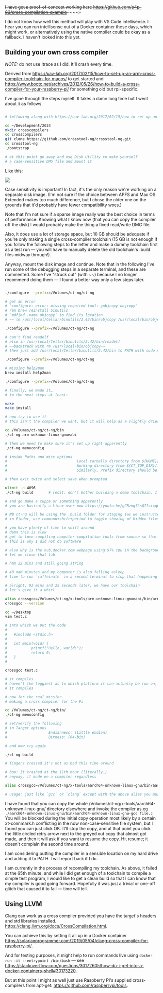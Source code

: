 ~~I have got a proof-of-concept working here <https://github.com/p4p-83/cross-compilation-example>~~~~~~>

I do not know how well this method will play with VS Code intellisense. I hear you can run intellisense out of a Docker container these days, which might work, or alternatively using the native compiler could be okay as a fallback. I haven't looked into this yet.

## Building your own cross compiler

*NOTE:* do not use ltrace as I did. It'll crash every time.

Derived from <https://uav-lab.org/2017/02/15/how-to-set-up-an-arm-cross-compiler-toolchain-for-macos/> to get started and <https://www.bootc.net/archives/2012/05/26/how-to-build-a-cross-compiler-for-your-raspberry-pi/> for something old but rpi-specific.

I've gone through the steps myself. It takes a damn long time but I went about it as follows.

```zsh

# following along with https://uav-lab.org/2017/02/15/how-to-set-up-an-arm-cross-compiler-toolchain-for-macos/

cd ~/Development/2024
mkdir crosscompilers
cd crosscompilers
git clone https://github.com/crosstool-ng/crosstool-ng.git
cd crosstool-ng
./bootstrap

# at this point go away and use Disk Utility to make yourself
# a case-sensitive DMG file and mount it
```

Like this:

![](Screenshot%202024-05-05%20at%2019.49.04.png)

Case sensitivity is important! In fact, it's the only reason we're working on a separate disk image. (I'm not sure if the choice between APFS and Mac OS Extended makes too much difference, but I chose the older one on the grounds that it'd probably have fewer compatibility woes.)

Note that I'm not sure if a sparse image really was the best choice in terms of performance. Knowing what I know now (that you can copy the compiler off the disk) I would probably make the thing a fixed read/write DMG file.

Also, it does use a lot of storage space, but 10 GB should be adequate if you're only making a single cross-compiler toolchain (15 GB is not enough if you follow the following steps to the letter and make a dummy toolchain first as a test run — you will have to manually delete the old toolchain's .build files midway through!).

Anyway, mount the disk image and continue. Note that in the following I've run some of the debugging steps in a separate terminal, and these are commented. Some I've "struck out" (with \~\~) because I no longer recommend doing them — I found a better way only a few steps later.

```zsh

./configure --prefix=/Volumes/ct-ng/ct-ng

# got an error
# "configure: error: missing required tool: gobjcopy objcopy"
# ran brew reinstall binutils
# `mdfind -name objcopy` to find its location
# ~~`ln /usr/local/Cellar/binutils/2.42/bin/objcopy /usr/local/bin/objcopy` so that it might be found~~

./configure --prefix=/Volumes/ct-ng/ct-ng

# can't find readelf
# also in /usr/local/Cellar/binutils/2.42/bin/readelf
# ~~backtrack with rm /usr/local/bin/objcopy~~
# then just add /usr/local/Cellar/binutils/2.42/bin to PATH with sudo vim /etc/paths

./configure --prefix=/Volumes/ct-ng/ct-ng

# missing help2man
brew install help2man

./configure --prefix=/Volumes/ct-ng/ct-ng

# finally, we made it…
# to the next steps at least:

make
make install

# now try to use it
# this isn't the compiler we want, but it will help as a slightly drier run

cd /Volumes/ct-ng/ct-ng/bin
./ct-ng arm-unknown-linux-gnueabi

# then we need to make sure it's set up right apparently
./ct-ng menuconfig

# inside Paths and misc options
#                                Local tarballs directory from ${HOME}/src to /Volumes/ct-ng/src
#                                Working directory from ${CT_TOP_DIR}/.build to /Volumes/ct-ng/.build
#                                Similarly, Prefix directory should be changed to start with ${CT_PREFIX:-/Volumes/ct-ng/x-tools}/${CT_HOST … … …

# then exit twice and select save when prompted

ulimit -n 4096
./ct-ng build		# [edit: don't bother building a demo toolchain. I've vetted the steps already; just pretend that this step doesn't exist.]

# and go make a cuppa or something apparently
# you are basically a Linux user now https://youtu.be/gCRzng7LsQI?si=qG8wUUivqtroU9Jj

# NB ct-ng will be using the .build folder for staging (as we instructed above) which is of course hidden by default (starts with a dot)
# in Finder, use command+shift+period to toggle showing of hidden files on and off (if you wish to sniff around)

# you have plenty of time to sniff around
# damn this is slow
# got to love compiling compiler compilation tools from source so that you can then compile your cross-compiler from source
# this is why I did not do software

# also why is the hub.docker.com webpage using 97% cpu in the background
# let me close that tab

# hmm 22 mins and still going string

# 40 odd minutes and my computer is also falling asleep
# time to run `caffeinate` in a second terminal to stop that happening again

# alright, 92 mins and 25 seconds later, we have our toolchain
# let's give it a whirl

alias crossgcc=/Volumes/ct-ng/x-tools/arm-unknown-linux-gnueabi/bin/arm-unknown-linux-gnueabi-gcc
crossgcc --version

cd ~/Desktop
vim test.c

# into which we put the code
#
#	#include <stdio.h>
#	
#	int main(void) {
#	        printf("Hello, world!");
#	        return 0;
#	}
#

crossgcc test.c

# it compiles
# haven't the foggiest as to which platform it can actually be run on, but hey
# it compiles

# now for the real mission
# making a cross compiler for the Pi

cd /Volumes/ct-ng/ct-ng/bin/
./ct-ng menuconfig

# set/verify the following
# in Target options
#                   Endianness: (Little endian)
#                   Bitness: (64-bit)

# and now try again

./ct-ng build

# fingers crossed it's not as bad this time around

# boo! It crashed at the 11th hour (literally…)
# anyway, it made me a compiler regardless

alias crossgcc=/Volumes/ct-ng/x-tools/aarch64-unknown-linux-gnu/bin/aarch64-unknown-linux-gnu-gcc

# usage: just like `gcc` or `clang` except with the above alias you must type `crossgcc`

```

I have found that you can copy the whole /Volumes/ct-ng/x-tools/aarch64-unknown-linux-gnu/ directory elsewhere and invoke the compiler as eg `./aarch64-unknown-linux-gnu/bin/aarch64-unknown-linux-gnu-gcc file.c` You will be blocked during the initial copy operation most likely by a certain xt-connmark.h conflicting in the now non-case-sensitive file system, but I found you can just click OK. It'll stop the copy, and at that point you click the little circled retry arrow next to the greyed out copy that almost got made, and then it will ask if you want to resume the copy. Hit resume; it doesn't complain the second time around.

I am considering putting the compiler in a sensible location on my hard drive and adding it to PATH. I will report back if I do.

I am currently in the process of recompiling my toolchain. As above, it failed at the 65th minute, and while I did get enough of a toolchain to compile a simple test program, I would like to get a clean build so that I can know that my compiler is good going forward. Hopefully it was just a trivial or one-off glitch that caused it to fail — time will tell.

## Using LLVM

Clang can work as a cross compiler provided you have the target's headers and std libraries installed. <https://clang.llvm.org/docs/CrossCompilation.html>.

You can achieve this by setting it all up in a Docker container <https://solarianprogrammer.com/2019/05/04/clang-cross-compiler-for-raspberry-pi/>.

And for testing purposes, it might help to run commands live using `docker run -it --entrypoint /bin/bash` — see <https://stackoverflow.com/questions/30172605/how-do-i-get-into-a-docker-containers-shell#30173220>.

But at this point I might as well just use Raspberry Pi's supplied cross-compilers from apt-get: <https://github.com/raspberrypi/tools>.